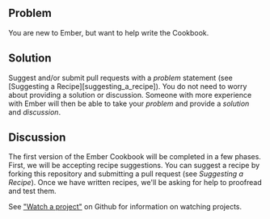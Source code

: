 ## Problem
You are new to Ember, but want to help write the Cookbook.

## Solution
Suggest and/or submit pull requests with a _problem_ statement (see [Suggesting a Recipe][suggesting_a_recipe]). You do not need to worry about providing a solution or discussion. Someone with more experience with Ember will then be able to take your _problem_ and provide a _solution_ and _discussion_.

## Discussion
The first version of the Ember Cookbook will be completed in a few phases. First, we will be accepting
recipe suggestions. You can suggest a recipe by forking this repository and submitting a pull request
(see _Suggesting a Recipe_). Once we have written recipes, we'll be asking for help to proofread and test
them.

See ["Watch a project"](http://help.github.com/be-social/) on Github for information on watching projects.
